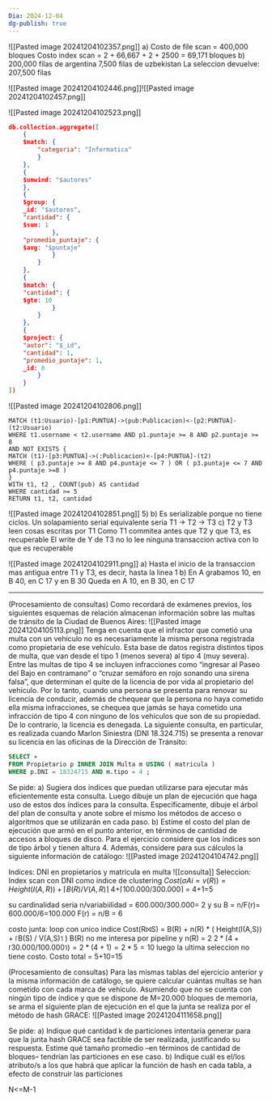 ```yaml
---
Dia: 2024-12-04
dg-publish: true
---
```

![[Pasted image 20241204102357.png]]
a) Costo de file scan = 400,000 bloques Costo index scan = 2 + 66,667 + 2 + 2500 = 69,171 bloques b) 200,000 filas de argentina 7,500 filas de uzbekistan La seleccion devuelve: 207,500 filas

![[Pasted image 20241204102446.png]]![[Pasted image 20241204102457.png]]



![[Pasted image 20241204102523.png]]
```json 
db.collection.aggregate([
	{
	$match: {
		"categoria": "Informatica"
		}
	},
	{
	$unwind: "$autores"
	},
	{
	$group: {
	_id: "$autores",
	"cantidad": {
	$sum: 1
			},
	"promedio_puntaje": {
	$avg: "$puntaje"
			}
		}
	},
	{
	$match: {
	"cantidad": {
	$gte: 10
			}
		}
	},
	{
	$project: {
	"autor": "$_id",
	"cantidad": 1,
	"promedio_puntaje": 1,
	_id: 0
		}
	}
])
```



![[Pasted image 20241204102806.png]]
```cypher 
MATCH (t1:Usuario)-[p1:PUNTUA]->(pub:Publicacion)<-[p2:PUNTUA]-(t2:Usuario)
WHERE t1.username < t2.username AND p1.puntaje >= 8 AND p2.puntaje >= 8
AND NOT EXISTS {
MATCH (t1)-[p3:PUNTUA]->(:Publicacion)<-[p4:PUNTUA]-(t2)
WHERE ( p3.puntaje >= 8 AND p4.puntaje <= 7 ) OR ( p3.puntaje <= 7 AND p4.puntaje >=8 )
}
WITH t1, t2 , COUNT(pub) AS cantidad
WHERE cantidad >= 5
RETURN t1, t2, cantidad
```


![[Pasted image 20241204102851.png]]
5) b) Es serializable porque no tiene ciclos. Un solapamiento serial equivalente seria T1 -> T2 -> T3 c) T2 y T3 leen cosas escritas por T1 Como T1 commitea antes que T2 y que T3, es recuperable El write de Y de T3 no lo lee ninguna transaccion activa con lo que es recuperable

![[Pasted image 20241204102911.png]]
a) Hasta el inicio de la transaccion mas antigua entre T1 y T3, es decir, hasta la linea 1 b) En A grabamos 10, en B 40, en C 17 y en B 30 Queda en A 10, en B 30, en C 17




---- 

(Procesamiento de consultas) Como recordará de exámenes previos, los siguientes esquemas
de relación almacenan información sobre las multas de tránsito de la Ciudad de Buenos Aires:
![[Pasted image 20241204105113.png]]
Tenga en cuenta que el infractor que cometió una multa con un vehículo no es necesariamente
la misma persona registrada como propietaria de ese vehículo.
Esta base de datos registra distintos tipos de multa, que van desde el tipo 1 (menos severa)
al tipo 4 (muy severa). Entre las multas de tipo 4 se incluyen infracciones como “ingresar al
Paseo del Bajo en contramano” o “cruzar semáforo en rojo sonando una sirena falsa”, que
determinan el quite de la licencia de por vida al propietario del vehículo.
Por lo tanto, cuando una persona se presenta para renovar su licencia de conducir, además de
chequear que la persona no haya cometido ella misma infracciones, se chequea que jamás se
haya cometido una infracción de tipo 4 con ninguno de los vehículos que son de su propiedad.
De lo contrario, la licencia es denegada. La siguiente consulta, en particular, es realizada cuando Marlon Siniestra (DNI 18.324.715) se presenta a renovar su licencia en las oficinas de
la Dirección de Tránsito:
```SQL
SELECT ∗
FROM Propietario p INNER JOIN Multa m USING ( matricula )
WHERE p.DNI = 18324715 AND m.tipo = 4 ;
```
Se pide:
a) Sugiera dos índices que puedan utilizarse para ejecutar más eficientemente esta consulta.
Luego dibuje un plan de ejecución que haga uso de estos dos índices para la consulta.
Específicamente, dibuje el árbol del plan de consulta y anote sobre el mismo los métodos
de acceso o algoritmos que se utilizarán en cada paso.
b) Estime el costo del plan de ejecución que armó en el punto anterior, en términos de
cantidad de accesos a bloques de disco.
Para el ejercicio considere que los índices son de tipo árbol y tienen altura 4. Además,
considere para sus cálculos la siguiente información de catálogo:
![[Pasted image 20241204104742.png]]

Indices: DNI en propietarios y matricula en multa
![[consulta]]
Seleccion: Index scan con DNI como indice de clustering 
$Cost(σ Ai=v (R)) = Height(I(A,R)) + ⌈B(R) / V(A,R)⌉$
4+⌈100.000/300.000⌉ = 4+1=5

su cardinalidad seria n/variabiilidad = 600.000/300.000= 2
y su B = n/F(r)=  600.000/6=100.000
F(r) = n/B = 6

costo junta: loop con unico indice
Cost(R⨝S) = B(R) + n(R) * ( Height(I(A,S)) + ⌈B(S) / V(A,S)⌉ )
B(R) no me interesa por pipeline y n(R) = 2 
$2*(4+⌈30.000/100.000⌉ )=2*(4+1)=2*5=10$
luego la ultima seleccion no tiene costo. 
Costo total = 5+10=15



(Procesamiento de consultas) Para las mismas tablas del ejercicio anterior y la misma información de catálogo, se quiere calcular cuántas multas se han cometido con cada marca de vehículo. Asumiendo que no se cuenta con ningún tipo de índice y que se dispone de M=20.000 bloques de memoria, se arma el siguiente plan de ejecución en el que la junta se realiza por el método de hash GRACE:
![[Pasted image 20241204111658.png]]

Se pide:
a) Indique qué cantidad k de particiones intentaría generar para que la junta hash GRACE sea factible de ser realizada, justificando su respuesta. Estime qué tamaño promedio –en términos de cantidad de bloques– tendrían las particiones en ese caso.
b) Indique cuál es el/los atributo/s a los que habrá que aplicar la función de hash en cada tabla, a efecto de construir las particiones

N<=M-1
